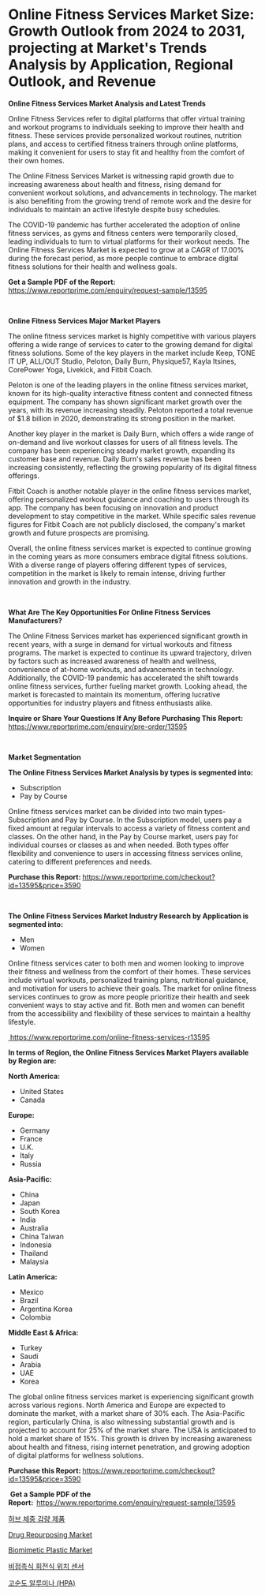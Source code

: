 <p><h1>Online Fitness Services Market Size: Growth Outlook from 2024 to 2031, projecting at Market's Trends Analysis by Application, Regional Outlook, and Revenue</h1></p><p><strong>Online Fitness Services Market Analysis and Latest Trends</strong></p>
<p><p>Online Fitness Services refer to digital platforms that offer virtual training and workout programs to individuals seeking to improve their health and fitness. These services provide personalized workout routines, nutrition plans, and access to certified fitness trainers through online platforms, making it convenient for users to stay fit and healthy from the comfort of their own homes.</p><p>The Online Fitness Services Market is witnessing rapid growth due to increasing awareness about health and fitness, rising demand for convenient workout solutions, and advancements in technology. The market is also benefiting from the growing trend of remote work and the desire for individuals to maintain an active lifestyle despite busy schedules.</p><p>The COVID-19 pandemic has further accelerated the adoption of online fitness services, as gyms and fitness centers were temporarily closed, leading individuals to turn to virtual platforms for their workout needs. The Online Fitness Services Market is expected to grow at a CAGR of 17.00% during the forecast period, as more people continue to embrace digital fitness solutions for their health and wellness goals.</p></p>
<p><strong>Get a Sample PDF of the Report:&nbsp;</strong> <a href="https://www.reportprime.com/enquiry/request-sample/13595">https://www.reportprime.com/enquiry/request-sample/13595</a></p>
<p>&nbsp;</p>
<p><strong>Online Fitness Services Major Market Players</strong></p>
<p><p>The online fitness services market is highly competitive with various players offering a wide range of services to cater to the growing demand for digital fitness solutions. Some of the key players in the market include Keep, TONE IT UP, ALL/OUT Studio, Peloton, Daily Burn, Physique57, Kayla Itsines, CorePower Yoga, Livekick, and Fitbit Coach.</p><p>Peloton is one of the leading players in the online fitness services market, known for its high-quality interactive fitness content and connected fitness equipment. The company has shown significant market growth over the years, with its revenue increasing steadily. Peloton reported a total revenue of $1.8 billion in 2020, demonstrating its strong position in the market.</p><p>Another key player in the market is Daily Burn, which offers a wide range of on-demand and live workout classes for users of all fitness levels. The company has been experiencing steady market growth, expanding its customer base and revenue. Daily Burn's sales revenue has been increasing consistently, reflecting the growing popularity of its digital fitness offerings.</p><p>Fitbit Coach is another notable player in the online fitness services market, offering personalized workout guidance and coaching to users through its app. The company has been focusing on innovation and product development to stay competitive in the market. While specific sales revenue figures for Fitbit Coach are not publicly disclosed, the company's market growth and future prospects are promising.</p><p>Overall, the online fitness services market is expected to continue growing in the coming years as more consumers embrace digital fitness solutions. With a diverse range of players offering different types of services, competition in the market is likely to remain intense, driving further innovation and growth in the industry.</p></p>
<p>&nbsp;</p>
<p><strong>What Are The Key Opportunities For Online Fitness Services Manufacturers?</strong></p>
<p><p>The Online Fitness Services market has experienced significant growth in recent years, with a surge in demand for virtual workouts and fitness programs. The market is expected to continue its upward trajectory, driven by factors such as increased awareness of health and wellness, convenience of at-home workouts, and advancements in technology. Additionally, the COVID-19 pandemic has accelerated the shift towards online fitness services, further fueling market growth. Looking ahead, the market is forecasted to maintain its momentum, offering lucrative opportunities for industry players and fitness enthusiasts alike.</p></p>
<p><strong>Inquire or Share Your Questions If Any Before Purchasing This Report:</strong> <a href="https://www.reportprime.com/enquiry/pre-order/13595">https://www.reportprime.com/enquiry/pre-order/13595</a></p>
<p>&nbsp;</p>
<p><strong>Market Segmentation</strong></p>
<p><strong>The Online Fitness Services Market Analysis by types is segmented into:</strong></p>
<p><ul><li>Subscription</li><li>Pay by Course</li></ul></p>
<p><p>Online fitness services market can be divided into two main types- Subscription and Pay by Course. In the Subscription model, users pay a fixed amount at regular intervals to access a variety of fitness content and classes. On the other hand, in the Pay by Course market, users pay for individual courses or classes as and when needed. Both types offer flexibility and convenience to users in accessing fitness services online, catering to different preferences and needs.</p></p>
<p><strong>Purchase this Report:&nbsp;</strong><a href="https://www.reportprime.com/checkout?id=13595&price=3590">https://www.reportprime.com/checkout?id=13595&price=3590</a></p>
<p>&nbsp;</p>
<p><strong>The Online Fitness Services Market Industry Research by Application is segmented into:</strong></p>
<p><ul><li>Men</li><li>Women</li></ul></p>
<p><p>Online fitness services cater to both men and women looking to improve their fitness and wellness from the comfort of their homes. These services include virtual workouts, personalized training plans, nutritional guidance, and motivation for users to achieve their goals. The market for online fitness services continues to grow as more people prioritize their health and seek convenient ways to stay active and fit. Both men and women can benefit from the accessibility and flexibility of these services to maintain a healthy lifestyle.</p></p>
<p><a href="https://www.reportprime.com/online-fitness-services-r13595">&nbsp;https://www.reportprime.com/online-fitness-services-r13595</a></p>
<p><strong>In terms of Region, the Online Fitness Services Market Players available by Region are:</strong></p>
<p>
    <p> <strong> North America: </strong>
        <ul>
            <li>United States</li>
            <li>Canada</li>
        </ul>
        </p> 
    <p> <strong> Europe: </strong>
        <ul>
            <li>Germany</li>
            <li>France</li>
            <li>U.K.</li>
            <li>Italy</li>
            <li>Russia</li>
        </ul>
        </p> 
    <p> <strong> Asia-Pacific: </strong>
        <ul>
            <li>China</li>
            <li>Japan</li>
            <li>South Korea</li>
            <li>India</li>
            <li>Australia</li>
            <li>China Taiwan</li>
            <li>Indonesia</li>
            <li>Thailand</li>
            <li>Malaysia</li>
        </ul>
        </p> 
    <p> <strong> Latin America: </strong>
        <ul>
            <li>Mexico</li>
            <li>Brazil</li>
            <li>Argentina Korea</li>
            <li>Colombia</li>
        </ul>
        </p> 
    <p> <strong> Middle East & Africa: </strong>
        <ul>
            <li>Turkey</li>
            <li>Saudi</li>
            <li>Arabia</li>
            <li>UAE</li>
            <li>Korea</li>
        </ul>
    </p>
    </p>
<p><p>The global online fitness services market is experiencing significant growth across various regions. North America and Europe are expected to dominate the market, with a market share of 30% each. The Asia-Pacific region, particularly China, is also witnessing substantial growth and is projected to account for 25% of the market share. The USA is anticipated to hold a market share of 15%. This growth is driven by increasing awareness about health and fitness, rising internet penetration, and growing adoption of digital platforms for wellness solutions.</p></p>
<p><strong>Purchase this Report: </strong><a href="https://www.reportprime.com/checkout?id=13595&price=3590">https://www.reportprime.com/checkout?id=13595&price=3590</a></p>
<p>&nbsp;<strong>Get a Sample PDF of the Report:&nbsp;&nbsp;</strong><a href="https://www.reportprime.com/enquiry/request-sample/13595">https://www.reportprime.com/enquiry/request-sample/13595</a></p>
<p><strong></strong></p>
<p><p><a href="https://medium.com/@willislebsack/%ED%97%88%EB%B8%8C-%EC%B2%B4%EC%A4%91-%EA%B0%90%EB%9F%89-%EC%A0%9C%ED%92%88-%EC%8B%9C%EC%9E%A5-%EA%B8%80%EB%A1%9C%EB%B2%8C-%EC%8B%9C%EC%9E%A5-%EB%8F%99%ED%96%A5-%EB%B0%8F-%ED%8C%90%EB%A7%A4-%EB%8F%99%ED%96%A5-2024%EB%85%84%EB%B6%80%ED%84%B0-2031%EB%85%84%EA%B9%8C%EC%A7%80-17f3d0efc492">허브 체중 감량 제품</a></p><p><a href="https://github.com/HenrietteMills1/Market-Research-Report-List-2/blob/main/drug-repurposing-market.md">Drug Repurposing Market</a></p><p><a href="https://medium.com/@gabrieluffman5656/biomimetic-plastic-market-size-growth-trends-statistics-forecasts-2024-2031-2e8448679df5">Biomimetic Plastic Market</a></p><p><a href="https://github.com/laholand/Market-Research-Report-List-4/blob/main/2863999122678.md">비접촉식 회전식 위치 센서</a></p><p><a href="https://medium.com/@dessierohan2023/%EC%A7%80%EC%97%AD-%EC%9C%A0%ED%98%95-4n-4nx-5n-%EB%B0%8F-%EC%9D%91%EC%9A%A9-%EB%B6%84%EC%95%BC-%EB%A6%AC%ED%8A%AC-%EC%9D%B4%EC%98%A8-%EB%B0%B0%ED%84%B0%EB%A6%AC-led-%EB%B0%98%EB%8F%84%EC%B2%B4-%EA%B8%B0%ED%83%80-%EB%B3%84-%EA%B8%80%EB%A1%9C%EB%B2%8C-%EC%B4%88%EA%B3%A0%EC%88%9C%EB%8F%84-%EC%95%8C%EB%A3%A8%EB%AF%B8%EB%82%98-hpa-%EC%8B%9C%EC%9E%A5-%EB%8F%99%ED%96%A5-%EB%B0%8F-%EC%84%B1%EC%9E%A5-%EA%B8%B0%ED%9A%8C%EB%A5%BC-%ED%8F%89%EA%B0%80%ED%95%A9%EB%8B%88%EB%8B%A4-eb8e9cd42a3a">고순도 알루미나 (HPA)</a></p></p>